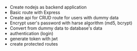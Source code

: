 - Create nodejs as backend application
- Basic route with Express
- Create api for CRUD route for users with dummy data
- Encrypt user's password with harse algorithm (md5, bcrypt)
- Convert from dummy data to database's data
- authentication (login)
- generate token with jwt
- create protected routes